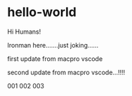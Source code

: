 # hello-world

Hi Humans!

Ironman here.......just joking......

first update from macpro vscode

second update from macpro vscode...!!!!

001
002
003